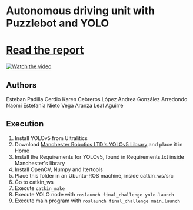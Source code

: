 # Autonomous driving unit with Puzzlebot and YOLO

# [Read the report](report.pdf)

[![Watch the video](https://img.youtube.com/vi/yxI0Xkfe-to/default.jpg)](https://youtu.be/yxI0Xkfe-to)

## Authors

Esteban Padilla Cerdio
Karen Cebreros López
Andrea González Arredondo
Naomi Estefanía Nieto Vega
Aranza Leal Aguirre

## Execution

 1) Install YOLOv5 from Ultralitics
 2) Download <a href="https://manchesterrobotics-my.sharepoint.com/:f:/g/personal/mario_mtz_manchester-robotics_com/EqsMKMm4UqJCmhnUHEI-xE0B6J-UlYj9kd1KGNxGt3T5AQ?e=kehrqy">Manchester Robotics LTD's YOLOv5 Library</a> and place it in Home
 3) Install the Requirements for YOLOv5, found in Requirements.txt inside Manchester's library
 4) Install OpenCV, Numpy and Itertools
 5) Place this folder in an Ubuntu-ROS machine, inside catkin_ws/src
 6) Go to catkin_ws
 7) Execute ```catkin_make```
 8) Execute YOLO node with ```roslaunch final_challenge yolo.launch```
 9) Execute main program with ```roslaunch final_challenge main.launch```
